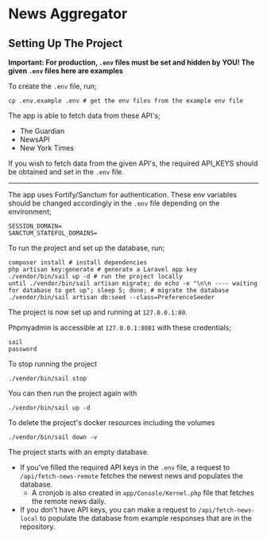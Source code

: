# News Aggregator

## Setting Up The Project

**Important: For production, `.env` files must be set and hidden by YOU! The given `.env` files here are examples**

To create the `.env` file, run;
```
cp .env.example .env # get the env files from the example env file
```

The app is able to fetch data from these API's;
- The Guardian
- NewsAPI
- New York Times

If you wish to fetch data from the given API's, the required API_KEYS should be obtained and set in the `.env` file.

---

The app uses Fortify/Sanctum for authentication. These env variables should be changed accordingly in the `.env` file depending on the environment;
```
SESSION_DOMAIN=
SANCTUM_STATEFUL_DOMAINS=
```

To run the project and set up the database, run;
```
composer install # install dependencies
php artisan key:generate # generate a Laravel app key
./vendor/bin/sail up -d # run the project locally
until ./vendor/bin/sail artisan migrate; do echo -e "\n\n ---- waiting for database to get up"; sleep 5; done; # migrate the database
./vendor/bin/sail artisan db:seed --class=PreferenceSeeder
```
    
The project is now set up and running at `127.0.0.1:80`.

Phpmyadmin is accessible at `127.0.0.1:8081` with these credentials;
```
sail
password
```

To stop running the project
```
./vendor/bin/sail stop
```

You can then run the project again with
```
./vendor/bin/sail up -d
```

To delete the project's docker resources including the volumes
```
./vendor/bin/sail down -v
```

The project starts with an empty database.
- If you've filled the required API keys in the `.env` file, a request to `/api/fetch-news-remote` fetches the newest news and populates the database.
    - A cronjob is also created in `app/Console/Kernel.php` file that fetches the remote news daily.
- If you don't have API keys, you can make a request to `/api/fetch-news-local` to populate the database from example responses that are in the repository.
